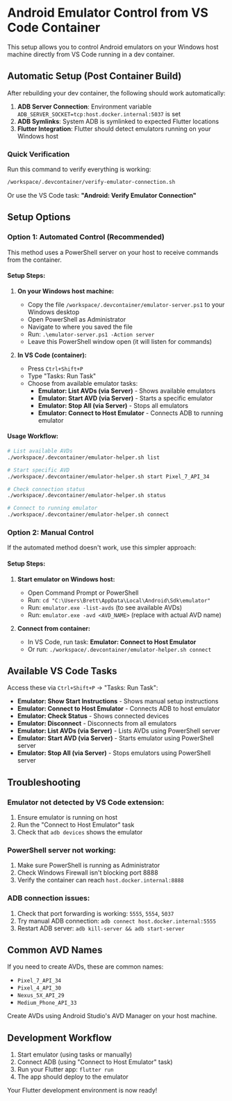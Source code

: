 # Android Emulator Control from VS Code Container

This setup allows you to control Android emulators on your Windows host machine directly from VS Code running in a dev container.

## Automatic Setup (Post Container Build)

After rebuilding your dev container, the following should work automatically:

1. **ADB Server Connection**: Environment variable `ADB_SERVER_SOCKET=tcp:host.docker.internal:5037` is set
2. **ADB Symlinks**: System ADB is symlinked to expected Flutter locations  
3. **Flutter Integration**: Flutter should detect emulators running on your Windows host

### Quick Verification

Run this command to verify everything is working:
```bash
/workspace/.devcontainer/verify-emulator-connection.sh
```

Or use the VS Code task: **"Android: Verify Emulator Connection"**

## Setup Options

### Option 1: Automated Control (Recommended)

This method uses a PowerShell server on your host to receive commands from the container.

#### Setup Steps:

1. **On your Windows host machine:**
   - Copy the file `/workspace/.devcontainer/emulator-server.ps1` to your Windows desktop
   - Open PowerShell as Administrator
   - Navigate to where you saved the file
   - Run: `.\emulator-server.ps1 -Action server`
   - Leave this PowerShell window open (it will listen for commands)

2. **In VS Code (container):**
   - Press `Ctrl+Shift+P`
   - Type "Tasks: Run Task"
   - Choose from available emulator tasks:
     - **Emulator: List AVDs (via Server)** - Shows available emulators
     - **Emulator: Start AVD (via Server)** - Starts a specific emulator
     - **Emulator: Stop All (via Server)** - Stops all emulators
     - **Emulator: Connect to Host Emulator** - Connects ADB to running emulator

#### Usage Workflow:
```bash
# List available AVDs
./workspace/.devcontainer/emulator-helper.sh list

# Start specific AVD
./workspace/.devcontainer/emulator-helper.sh start Pixel_7_API_34

# Check connection status  
./workspace/.devcontainer/emulator-helper.sh status

# Connect to running emulator
./workspace/.devcontainer/emulator-helper.sh connect
```

### Option 2: Manual Control

If the automated method doesn't work, use this simpler approach:

#### Setup Steps:

1. **Start emulator on Windows host:**
   - Open Command Prompt or PowerShell
   - Run: `cd "C:\Users\Brett\AppData\Local\Android\Sdk\emulator"`
   - Run: `emulator.exe -list-avds` (to see available AVDs)
   - Run: `emulator.exe -avd <AVD_NAME>` (replace with actual AVD name)

2. **Connect from container:**
   - In VS Code, run task: **Emulator: Connect to Host Emulator**
   - Or run: `./workspace/.devcontainer/emulator-helper.sh connect`

## Available VS Code Tasks

Access these via `Ctrl+Shift+P` → "Tasks: Run Task":

- **Emulator: Show Start Instructions** - Shows manual setup instructions
- **Emulator: Connect to Host Emulator** - Connects ADB to host emulator  
- **Emulator: Check Status** - Shows connected devices
- **Emulator: Disconnect** - Disconnects from all emulators
- **Emulator: List AVDs (via Server)** - Lists AVDs using PowerShell server
- **Emulator: Start AVD (via Server)** - Starts emulator using PowerShell server
- **Emulator: Stop All (via Server)** - Stops emulators using PowerShell server

## Troubleshooting

### Emulator not detected by VS Code extension:

1. Ensure emulator is running on host
2. Run the "Connect to Host Emulator" task
3. Check that `adb devices` shows the emulator

### PowerShell server not working:

1. Make sure PowerShell is running as Administrator
2. Check Windows Firewall isn't blocking port 8888
3. Verify the container can reach `host.docker.internal:8888`

### ADB connection issues:

1. Check that port forwarding is working: `5555`, `5554`, `5037`
2. Try manual ADB connection: `adb connect host.docker.internal:5555`
3. Restart ADB server: `adb kill-server && adb start-server`

## Common AVD Names

If you need to create AVDs, these are common names:
- `Pixel_7_API_34`
- `Pixel_4_API_30`  
- `Nexus_5X_API_29`
- `Medium_Phone_API_33`

Create AVDs using Android Studio's AVD Manager on your host machine.

## Development Workflow

1. Start emulator (using tasks or manually)
2. Connect ADB (using "Connect to Host Emulator" task)
3. Run your Flutter app: `flutter run`
4. The app should deploy to the emulator

Your Flutter development environment is now ready!